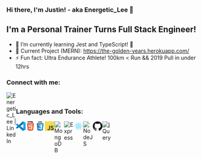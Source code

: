### Hi there, I'm Justin! - aka Energetic_Lee 👋

## I'm a Personal Trainer Turns Full Stack Engineer!

- 🌱 I’m currently learning Jest and TypeScript! 🤣
- 🥅 Current Project (MERN): https://the-golden-years.herokuapp.com/
- ⚡ Fun fact: Ultra Endurance Athlete! 100km < Run && 2019 Pull in under 12hrs

### Connect with me:

[<img align="left" alt="Energetic_Lee | LinkedIn" width="25px" src="https://cdn.jsdelivr.net/npm/simple-icons@v3/icons/linkedin.svg" />][linkedin]

<br />

### Languages and Tools:

<img align="left" src="https://raw.githubusercontent.com/github/explore/80688e429a7d4ef2fca1e82350fe8e3517d3494d/topics/visual-studio-code/visual-studio-code.png" alt="Visual Studio Code" width="25px"/>
<img align="left" src="https://raw.githubusercontent.com/github/explore/80688e429a7d4ef2fca1e82350fe8e3517d3494d/topics/html/html.png" alt="HTML5" width="25px"/>
<img align="left" src="https://raw.githubusercontent.com/github/explore/80688e429a7d4ef2fca1e82350fe8e3517d3494d/topics/css/css.png" alt="CSS3" width="25px"/>
<img align="left" src="https://raw.githubusercontent.com/github/explore/80688e429a7d4ef2fca1e82350fe8e3517d3494d/topics/javascript/javascript.png" alt="JavaScript" width="25px"/>
<img align="left" src="https://i.imgur.com/r8sLcN9.png" alt="MongoDB" width="25px"/>
<img align="left" src="https://i.imgur.com/oFBQKDq.png" alt="Express" width="25px"/>
<img align="left" src="https://raw.githubusercontent.com/github/explore/80688e429a7d4ef2fca1e82350fe8e3517d3494d/topics/react/react.png" alt="React" width="25px"/>
<img align="left" src="https://i.imgur.com/P85uxlN.png" alt="NodeJS" width="25px"/>
<img align="left" src="https://raw.githubusercontent.com/github/explore/78df643247d429f6cc873026c0622819ad797942/topics/github/github.png" alt="Github" width="25px"/>
<img align="left" src="https://i.imgur.com/Yo6hfAt.png" alt="jQuery" width="25px"/>

[linkedin]: https://www.linkedin.com/in/justinlee-yl/
